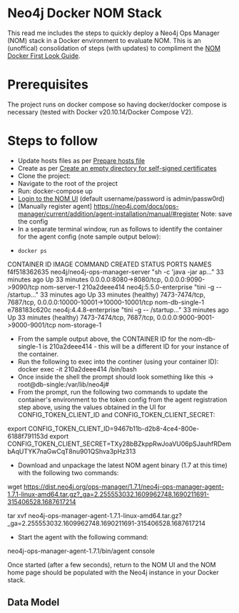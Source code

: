 # Neo4j Docker NOM Stack
This read me includes the steps to quickly deploy a Neo4j Ops Manager (NOM) stack in a Docker environment to evaluate NOM. This is an (unoffical) consolidation of steps (with updates) to compliment the [NOM Docker First Look Guide](https://neo4j.com/docs/ops-manager/current/first-look/docker-first-look/). 

# Prerequisites

The project runs on docker compose so having docker/docker compose is necessary (tested with Docker v20.10.14/Docker Compose V2).

# Steps to follow

* Update hosts files as per [Prepare hosts file](https://neo4j.com/docs/ops-manager/current/first-look/docker-first-look/#_prepare_hosts_file)
* Create as per [Create an empty directory for self-signed certificates](https://neo4j.com/docs/ops-manager/current/first-look/docker-first-look/#_create_an_empty_directory_for_self_signed_certificates)
* Clone the project: 
* Navigate to the root of the project
* Run: docker-compose up
* [Login to the NOM UI](https://server:8080/) (default username/password is admin/passw0rd)
* [Manually register agent] https://neo4j.com/docs/ops-manager/current/addition/agent-installation/manual/#register Note: save the config
* In a separate terminal window, run as follows to identify the container for the agent config (note sample output below):
*     docker ps    

CONTAINER ID   IMAGE                            COMMAND                  CREATED          STATUS                    PORTS                                                           NAMES
f4f518362635   neo4j/neo4j-ops-manager-server   "sh -c 'java -jar ap…"   33 minutes ago   Up 33 minutes             0.0.0.0:8080->8080/tcp, 0.0.0.0:9090->9090/tcp                  nom-server-1
210a2deee414   neo4j:5.5.0-enterprise           "tini -g -- /startup…"   33 minutes ago   Up 33 minutes (healthy)   7473-7474/tcp, 7687/tcp, 0.0.0.0:10000-10001->10000-10001/tcp   nom-db-single-1
e788183c620c   neo4j:4.4.8-enterprise           "tini -g -- /startup…"   33 minutes ago   Up 33 minutes (healthy)   7473-7474/tcp, 7687/tcp, 0.0.0.0:9000-9001->9000-9001/tcp       nom-storage-1

* From the sample output above, the CONTAINER ID for the nom-db-single-1 is 210a2deee414 - this will be a different ID for your instance of the container.
* Run the following to exec into the continer (using your container ID): docker exec -it 210a2deee414 /bin/bash
* Once inside the shell the prompt should look something like this -> root@db-single:/var/lib/neo4j#
* From the prompt, run the following two commands to update the container's environment to the token config from the agent registration step above, using the values obtained in the UI for CONFIG_TOKEN_CLIENT_ID and CONFIG_TOKEN_CLIENT_SECRET:

export CONFIG_TOKEN_CLIENT_ID=9467b11b-d2b8-4ce4-800e-6188f791153d
export CONFIG_TOKEN_CLIENT_SECRET=TXy28bBZkppRwJoaVU06pSJauhfRDembAqUTYK7naGwCqT8nu901QShva3pHz313

* Download and unpackage the latest NOM agent binary (1.7 at this time) with the following two commands:

wget https://dist.neo4j.org/ops-manager/1.7.1/neo4j-ops-manager-agent-1.7.1-linux-amd64.tar.gz?_ga=2.255553032.1609962748.1690211691-315406528.1687617214

tar xvf neo4j-ops-manager-agent-1.7.1-linux-amd64.tar.gz?_ga=2.255553032.1609962748.1690211691-315406528.1687617214

* Start the agent with the following command:

neo4j-ops-manager-agent-1.7.1/bin/agent console

Once started (after a few seconds), return to the NOM UI and the NOM home page should be populated with the Neo4j instance in your Docker stack. 




## Data Model
